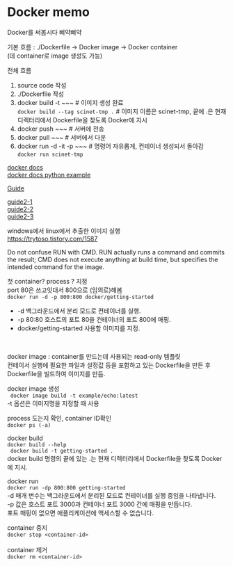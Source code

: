 # Docker memo
Docker를 써봅시다 삐약삐약
  
 기본 흐름 : ./Dockerfile -> Docker image -> Docker container  
 (데 container로 image 생성도 가능)
   
   
 전체 흐름  
 1. source code 작성
 2. ./Dockerfile 작성
 3. docker build -t ~~~  # 이미지 생성 완료  
 ```docker build --tag scinet-tmp .```  # 이미지 이름은 scinet-tmp, 끝에 .은 현재 디렉터리에서 Dockerfile을 찾도록 Docker에 지시  
 5. docker push ~~~  # 서버에 전송
 6. docker pull ~~~  # 서버에서 다운
 7. docker run -d -it -p ~~~  # 명령어 자유롭게, 컨테이너 생성되서 돌아감  
 ```docker run scinet-tmp```  
  
  
[docker docs](https://docs.docker.com/engine/reference/builder/)  
[docker docs python example](https://docs.docker.com/language/python/build-images/)
    
    
[Guide](https://learn.microsoft.com/ko-kr/visualstudio/docker/tutorials/docker-tutorial)

[guide2-1](https://tech.cloudmt.co.kr/2022/06/29/%EB%8F%84%EC%BB%A4%EC%99%80-%EC%BB%A8%ED%85%8C%EC%9D%B4%EB%84%88%EC%9D%98-%EC%9D%B4%ED%95%B4-1-3-%EC%BB%A8%ED%85%8C%EC%9D%B4%EB%84%88-%EC%82%AC%EC%9A%A9%EB%B2%95/)    
[guide2-2](https://tech.cloudmt.co.kr/2022/06/29/%EB%8F%84%EC%BB%A4%EC%99%80-%EC%BB%A8%ED%85%8C%EC%9D%B4%EB%84%88%EC%9D%98-%EC%9D%B4%ED%95%B4-2-3-%EB%B3%BC%EB%A5%A8%EA%B3%BC-%EB%84%A4%ED%8A%B8%EC%9B%8C%ED%81%AC/)  
[guide2-3](https://tech.cloudmt.co.kr/2022/06/29/%EB%8F%84%EC%BB%A4%EC%99%80-%EC%BB%A8%ED%85%8C%EC%9D%B4%EB%84%88%EC%9D%98-%EC%9D%B4%ED%95%B4-3-3-docker-image-dockerfile-docker-compose/)  
   
 windows에서 linux에서 추출한 이미지 실행  
 https://trytoso.tistory.com/1587
   
   
   
   
Do not confuse RUN with CMD. RUN actually runs a command and commits the result; CMD does not execute anything at build time, but specifies the intended command for the image.
   
   
   
   
첫 container? process ? 지정  
port 80은 쓰고잇대서 800으로 (임의로)해봄  
```docker run -d -p 800:800 docker/getting-started```  
* -d 백그라운드에서 분리 모드로 컨테이너를 실행.
* -p 80:80 호스트의 포트 80을 컨테이너의 포트 800에 매핑.
* docker/getting-started 사용할 이미지를 지정.
<br/>
  
   
docker image : container를 만드는데 사용되는 read-only 템플릿  
컨테이서 실행에 필요한 파일과 설정값 등을 포함하고 있는 Dockerfile을 만든 후 Dockerfile을 빌드하여 이미지를 만듬.  
  
docker image 생성  
``` docker image build -t example/echo:latest```  
-t 옵션은 이미지명을 지정할 때 사용
  
process 도는지 확인, container ID확인  
```docker ps (-a)``` 
  
  
 docker build  
 ```docker build --help```  
 ``` docker build -t getting-started .```  
docker build 명령의 끝에 있는 .는 현재 디렉터리에서 Dockerfile을 찾도록 Docker에 지시.
  
  
 docker run  
 ```docker run -dp 800:800 getting-started```  
 -d 매개 변수는 백그라운드에서 분리된 모드로 컨테이너를 실행 중임을 나타냅니다.  
 -p 값은 호스트 포트 3000과 컨테이너 포트 3000 간에 매핑을 만듭니다.  
 포트 매핑이 없으면 애플리케이션에 액세스할 수 없습니다.
  
  
container 중지  
```docker stop <container-id>```
<br/>
<br/>
container 제거  
```docker rm <container-id>```
